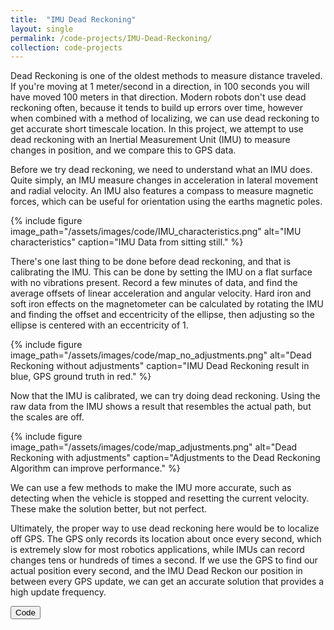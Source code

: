 ```yaml
---
title:  "IMU Dead Reckoning"
layout: single
permalink: /code-projects/IMU-Dead-Reckoning/
collection: code-projects
---
```


Dead Reckoning is one of the oldest methods to measure distance traveled. If you're moving at 1 meter/second in a direction, in 100 seconds you will have moved 100 meters in that direction. Modern robots don't use dead reckoning often, because it tends to build up errors over time, however when combined with a method of localizing, we can use dead reckoning to get accurate short timescale location. In this project, we attempt to use dead reckoning with an Inertial Measurement Unit (IMU) to measure changes in position, and we compare this to GPS data.

Before we try dead reckoning, we need to understand what an IMU does. Quite simply, an IMU measure changes in acceleration in lateral movement and radial velocity. An IMU also features a compass to measure magnetic forces, which can be useful for orientation using the earths magnetic poles.

{% include figure image_path="/assets/images/code/IMU_characteristics.png" alt="IMU characteristics" caption="IMU Data from sitting still." %}

There's one last thing to be done before dead reckoning, and that is calibrating the IMU. This can be done by setting the IMU on a flat surface with no vibrations present. Record a few minutes of data, and find the average offsets of linear acceleration and angular velocity. Hard iron and soft iron effects on the magnetometer can be calculated by rotating the IMU and finding the offset and eccentricity of the ellipse, then adjusting so the ellipse is centered with an eccentricity of 1.

{% include figure image_path="/assets/images/code/map_no_adjustments.png" alt="Dead Reckoning without adjustments" caption="IMU Dead Reckoning result in blue, GPS ground truth in red." %}

Now that the IMU is calibrated, we can try doing dead reckoning. Using the raw data from the IMU shows a result that resembles the actual path, but the scales are off.

{% include figure image_path="/assets/images/code/map_adjustments.png" alt="Dead Reckoning with adjustments" caption="Adjustments to the Dead Reckoning Algorithm can improve performance." %}

We can use a few methods to make the IMU more accurate, such as detecting when the vehicle is stopped and resetting the current velocity. These make the solution better, but not perfect.

Ultimately, the proper way to use dead reckoning here would be to localize off GPS. The GPS only records its location about once every second, which is extremely slow for most robotics applications, while IMUs can record changes tens or hundreds of times a second. If we use the GPS to find our actual position every second, and the IMU Dead Reckon our position in between every GPS update, we can get an accurate solution that provides a high update frequency.

<button class="btn btn--primary" onclick="window.open('https://gitlab.com/LKinley/EECE5554_RoboticsSensing/-/tree/master/LAB2/serial_reader')"> Code </button>